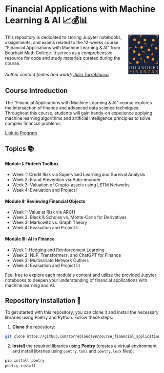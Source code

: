 # Financial Applications with Machine Learning & AI 📈💰📊

<img style="float: right;" src="docs/img/logo_bourbaki.png" width="100"/>

This repository is dedicated to storing Jupyter notebooks, assignments, and exams related to the 12-weeks course "Financial Applications with Machine Learning & AI" from Bourbaki Math College. It serves as a comprehensive resource for code and study materials curated during the course.


######  Author contact [notes and work]: [Julio Torreblanca](https://www.linkedin.com/in/torreblanca99)

## Course Introduction
The "Financial Applications with Machine Learning & AI" course explores the intersection of finance and advanced data science techniques. Throughout this course, students will gain hands-on experience applying machine learning algorithms and artificial intelligence principles to solve complex financial problems.

[Link to Program](https://www.colegio-bourbaki.com/bourbakifinanzas)



## Topics 📚

#### Module I: Fintech Toolbox
- Week 1: Credit Risk via Supervised Learning and Survival Analysis
- Week 2: Fraud Prevention via Auto-encoder
- Week 3: Valuation of Crypto-assets using LSTM Networks
- Week 4: Evaluation and Project I
#### Module II: Reviewing Financial Objects
- Week 1: Value at Risk via ARCH
- Week 2: Black & Scholes vs. Monte-Carlo for Derivatives
- Week 3: Markowitz vs. Graph Theory
- Week 4: Evaluation and Project II
#### Module III: AI in Finance
- Week 1: Hedging and Reinforcement Learning
- Week 2: NLP, Transformers, and ChatGPT for Finance
- Week 3: Multivariate Network Outliers
- Week 4: Evaluation and Project III

Feel free to explore each module's content and utilize the provided Jupyter notebooks to deepen your understanding of financial applications with machine learning and AI.

## Repository Installation 🚀
To get started with this repository, you can clone it and install the necessary libraries using Poetry and Python. Follow these steps:
1. **Clone** the repository:
```bash
git clone https://github.com/torreblanca99/course_financial_applications.git
```
2. **Install** the required libraries using **Poetry** (creates a virtual environment and install libraries using `poetry.toml` and `poetry.lock` files):
```bash
pip install poetry
poetry install
```

